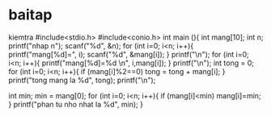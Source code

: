 # baitap
kiemtra
#include<stdio.h>
#include<conio.h>
int main (){
	int mang[10];
	int n;
	printf("nhap n");
	scanf("%d", &n);
	for (int i=0; i<n; i++){
	   printf("mang[%d]=", i);
	   scanf("%d", &mang[i]);
      }
      printf("\n");
    for (int i=0; i<n; i++){
       printf("mang[%d]=%d \n", i,mang[i]);
   }
   printf("\n");
   int tong = 0;
   for (int i=0; i<n; i++){
   	   if (mang[i]%2==0)
		   tong = tong + mang[i];
   }
   printf("tong mang la %d", tong);
   printf("\n");
   
   int min;
   min = mang[0];
   for (int i=0; i<n; i++){
        if (mang[i]<min)
           mang[i]=min;
   }
   printf("phan tu nho nhat la %d", min);
}
   
   
   
   
   
